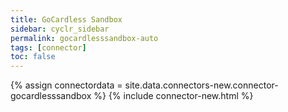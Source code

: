```yaml
---
title: GoCardless Sandbox
sidebar: cyclr_sidebar
permalink: gocardlesssandbox-auto
tags: [connector]
toc: false
---
```

{% assign connectordata = site.data.connectors-new.connector-gocardlesssandbox %}
{% include connector-new.html %}	